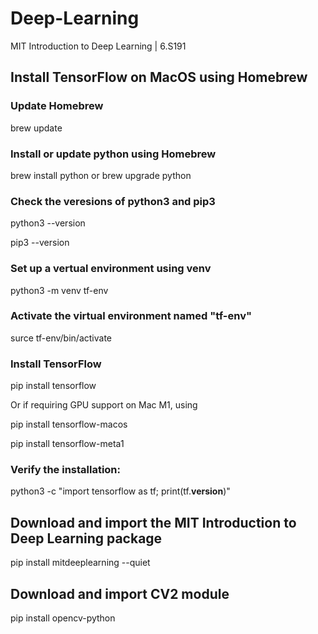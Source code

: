 # Deep-Learning

MIT Introduction to Deep Learning | 6.S191

## Install TensorFlow on MacOS using Homebrew

### Update Homebrew

brew update

### Install or update python using Homebrew

brew install python or brew upgrade python

### Check the veresions of python3 and pip3

python3 --version

pip3 --version

### Set up a vertual environment using venv

python3 -m venv tf-env

### Activate the virtual environment named "tf-env"

surce tf-env/bin/activate

### Install TensorFlow

pip install tensorflow

Or if requiring GPU support on Mac M1, using

pip install tensorflow-macos

pip install tensorflow-meta1


### Verify the installation:

python3 -c "import tensorflow as tf; print(tf.__version__)"


## Download and import the MIT Introduction to Deep Learning package

pip install mitdeeplearning --quiet

## Download and import CV2 module

pip install opencv-python



